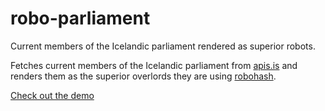 # robo-parliament

Current members of the Icelandic parliament rendered as superior robots.

Fetches current members of the Icelandic parliament from
[apis.is](http://apis.is) and renders them as the superior overlords they are
using [robohash](https://robohash.org/).

[Check out the demo](https://koddsson.github.io/robo-parliament)
